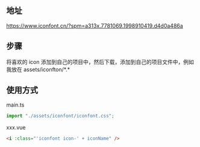 ## 地址

https://www.iconfont.cn/?spm=a313x.7781069.1998910419.d4d0a486a

## 步骤

将喜欢的 icon 添加到自己的项目中，然后下载，添加到自己的项目文件中，例如我放在 assets/iconfton/\*.\*

## 使用方式

main.ts

```ts
import "./assets/iconfont/iconfont.css";
```

xxx.vue

```html
<i :class="'iconfont icon-' + iconName" />
```
